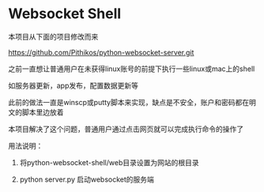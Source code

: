 Websocket Shell
=======================


本项目从下面的项目修改而来


https://github.com/Pithikos/python-websocket-server.git


之前一直想让普通用户在未获得linux账号的前提下执行一些linux或mac上的shell


如服务器更新，app发布，配置数据更新等


此前的做法一直是winscp或putty脚本来实现，缺点是不安全，账户和密码都在明文的脚本里边放着

本项目解决了这个问题，普通用户通过点击网页就可以完成执行命令的操作了


用法说明：

1. 	将python-websocket-shell/web目录设置为网站的根目录

2.	python server.py 启动websocket的服务端


